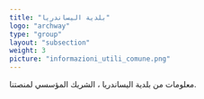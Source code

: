 ```yaml
---
title: "بلدية اليساندريا"
logo: "archway"
type: "group"
layout: "subsection"
weight: 3
picture: "informazioni_utili_comune.png"
---
```


معلومات من بلدية اليساندريا ، الشريك المؤسسي لمنصتنا.
